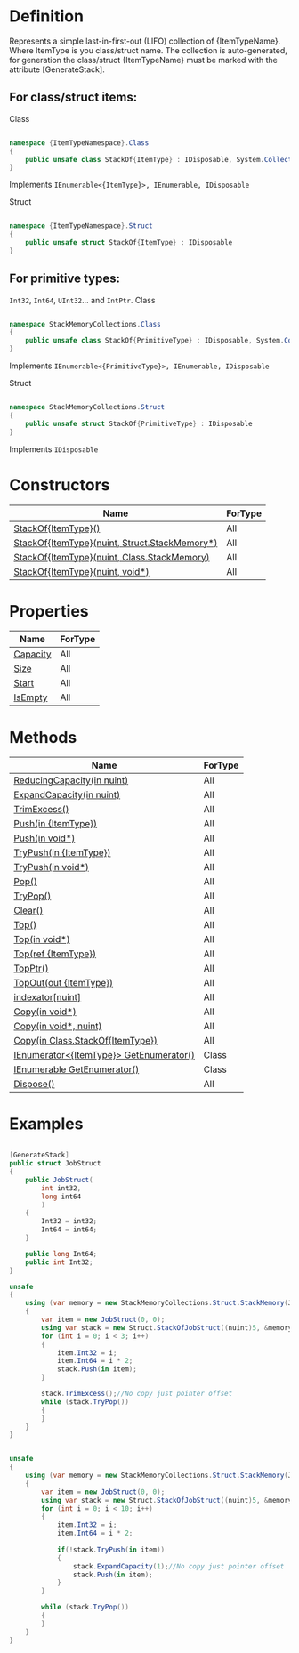 # Definition
Represents a simple last-in-first-out (LIFO) collection of {ItemTypeName}. Where ItemType is you class/struct name.
The collection is auto-generated, for generation the class/struct {ItemTypeName} must be marked with the attribute [GenerateStack].

## For class/struct items:
Class
```C#

namespace {ItemTypeNamespace}.Class
{
    public unsafe class StackOf{ItemType} : IDisposable, System.Collections.Generic.IEnumerable<{ItemType}>
}

```
Implements
`IEnumerable<{ItemType}>, IEnumerable, IDisposable`

Struct
```C#

namespace {ItemTypeNamespace}.Struct
{
    public unsafe struct StackOf{ItemType} : IDisposable
}

```

## For primitive types:
`Int32`, `Int64`, `UInt32`... and `IntPtr`.
Class
```C#

namespace StackMemoryCollections.Class
{
    public unsafe class StackOf{PrimitiveType} : IDisposable, System.Collections.Generic.IEnumerable<{PrimitiveType}>
}

```
Implements
`IEnumerable<{PrimitiveType}>, IEnumerable, IDisposable`

Struct
```C#

namespace StackMemoryCollections.Struct
{
    public unsafe struct StackOf{PrimitiveType} : IDisposable
}

```

Implements
`IDisposable`

# Constructors

| Name | ForType |
| ------------- | ------------- |
| [StackOf{ItemType}()](https://github.com/SoftStoneDevelop/StackMemoryCollections/blob/main/Documentation/Stack/Constructor1.md)  | All |
| [StackOf{ItemType}(nuint, Struct.StackMemory*)](https://github.com/SoftStoneDevelop/StackMemoryCollections/blob/main/Documentation/Stack/Constructor2.md)  | All |
| [StackOf{ItemType}(nuint, Class.StackMemory)](https://github.com/SoftStoneDevelop/StackMemoryCollections/blob/main/Documentation/Stack/Constructor3.md)  | All |
| [StackOf{ItemType}(nuint, void*)](https://github.com/SoftStoneDevelop/StackMemoryCollections/blob/main/Documentation/Stack/Constructor4.md)  | All |

# Properties

| Name | ForType |
| ------------- | ------------- |
| [Capacity](https://github.com/SoftStoneDevelop/StackMemoryCollections/blob/main/Documentation/Stack/Capacity.md)  | All |
| [Size](https://github.com/SoftStoneDevelop/StackMemoryCollections/blob/main/Documentation/Stack/Size.md)  | All |
| [Start](https://github.com/SoftStoneDevelop/StackMemoryCollections/blob/main/Documentation/Stack/Start.md) | All |
| [IsEmpty](https://github.com/SoftStoneDevelop/StackMemoryCollections/blob/main/Documentation/Stack/IsEmpty.md)  | All |

# Methods

| Name | ForType |
| ------------- | ------------- |
| [ReducingCapacity(in nuint)](https://github.com/SoftStoneDevelop/StackMemoryCollections/blob/main/Documentation/Stack/ReducingCapacity.md)  | All |
| [ExpandCapacity(in nuint)](https://github.com/SoftStoneDevelop/StackMemoryCollections/blob/main/Documentation/Stack/ExpandCapacity.md)  | All |
| [TrimExcess()](https://github.com/SoftStoneDevelop/StackMemoryCollections/blob/main/Documentation/Stack/TrimExcess.md)  | All |
| [Push(in {ItemType})](https://github.com/SoftStoneDevelop/StackMemoryCollections/blob/main/Documentation/Stack/Push.md)  | All |
| [Push(in void*)](https://github.com/SoftStoneDevelop/StackMemoryCollections/blob/main/Documentation/Stack/PushPtr.md)  | All |
| [TryPush(in {ItemType})](https://github.com/SoftStoneDevelop/StackMemoryCollections/blob/main/Documentation/Stack/TryPush.md)  | All |
| [TryPush(in void*)](https://github.com/SoftStoneDevelop/StackMemoryCollections/blob/main/Documentation/Stack/TryPushPtr.md)  | All |
| [Pop()](https://github.com/SoftStoneDevelop/StackMemoryCollections/blob/main/Documentation/Stack/Pop.md)  | All |
| [TryPop()](https://github.com/SoftStoneDevelop/StackMemoryCollections/blob/main/Documentation/Stack/TryPop.md)  | All |
| [Clear()](https://github.com/SoftStoneDevelop/StackMemoryCollections/blob/main/Documentation/Stack/Clear.md)  | All |
| [Top()](https://github.com/SoftStoneDevelop/StackMemoryCollections/blob/main/Documentation/Stack/Top.md)  | All |
| [Top(in void*)](https://github.com/SoftStoneDevelop/StackMemoryCollections/blob/main/Documentation/Stack/TopInPtr.md)  | All |
| [Top(ref {ItemType})](https://github.com/SoftStoneDevelop/StackMemoryCollections/blob/main/Documentation/Stack/TopRef.md)  | All |
| [TopPtr()](https://github.com/SoftStoneDevelop/StackMemoryCollections/blob/main/Documentation/Stack/TopPtr.md)  | All |
| [TopOut(out {ItemType})](https://github.com/SoftStoneDevelop/StackMemoryCollections/blob/main/Documentation/Stack/TopOut.md)  | All |
| [indexator[nuint]](https://github.com/SoftStoneDevelop/StackMemoryCollections/blob/main/Documentation/Stack/indexator.md)  | All |
| [Copy(in void*)](https://github.com/SoftStoneDevelop/StackMemoryCollections/blob/main/Documentation/Stack/Copy.md)  | All |
| [Copy(in void*, nuint)](https://github.com/SoftStoneDevelop/StackMemoryCollections/blob/main/Documentation/Stack/CopyCount.md)  | All |
| [Copy(in Class.StackOf{ItemType})](https://github.com/SoftStoneDevelop/StackMemoryCollections/blob/main/Documentation/Stack/CopyToStack.md)  | All |
| [IEnumerator<{ItemType}> GetEnumerator()](https://github.com/SoftStoneDevelop/StackMemoryCollections/blob/main/Documentation/Stack/GetEnumeratorItemType.md)  | Class |
| [IEnumerable GetEnumerator()](https://github.com/SoftStoneDevelop/StackMemoryCollections/blob/main/Documentation/Stack/GetEnumerator.md)  | Class |
| [Dispose()](https://github.com/SoftStoneDevelop/StackMemoryCollections/blob/main/Documentation/Stack/Dispose.md)  | All |

# Examples

```C#

[GenerateStack]
public struct JobStruct
{
    public JobStruct(
        int int32,
        long int64
        )
    {
        Int32 = int32;
        Int64 = int64;
    }

    public long Int64;
    public int Int32;
}

unsafe
{
    using (var memory = new StackMemoryCollections.Struct.StackMemory(JobStructHelper.SizeOf * (nuint)5))
    {
        var item = new JobStruct(0, 0);
        using var stack = new Struct.StackOfJobStruct((nuint)5, &memory);
        for (int i = 0; i < 3; i++)
        {
            item.Int32 = i;
            item.Int64 = i * 2;
            stack.Push(in item);
        }

        stack.TrimExcess();//No copy just pointer offset
        while (stack.TryPop())
        {
        }
    }
}

```

```C#

unsafe
{
    using (var memory = new StackMemoryCollections.Struct.StackMemory(JobStructHelper.SizeOf * (nuint)10))
    {
        var item = new JobStruct(0, 0);
        using var stack = new Struct.StackOfJobStruct((nuint)5, &memory);
        for (int i = 0; i < 10; i++)
        {
            item.Int32 = i;
            item.Int64 = i * 2;
            
            if(!stack.TryPush(in item))
            {
                stack.ExpandCapacity(1);//No copy just pointer offset
                stack.Push(in item);
            }
        }

        while (stack.TryPop())
        {
        }
    }
}

```
